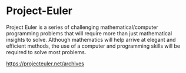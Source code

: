# Project-Euler
Project Euler is a series of challenging mathematical/computer programming problems that will require more than just mathematical insights to solve. Although mathematics will help arrive at elegant and efficient methods, the use of a computer and programming skills will be required to solve most problems.

https://projecteuler.net/archives
